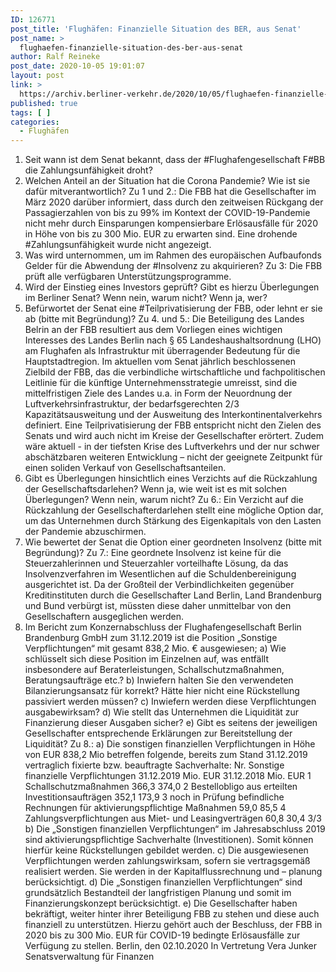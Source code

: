 ```yaml
---
ID: 126771
post_title: 'Flughäfen: Finanzielle Situation des BER, aus Senat'
post_name: >
  flughaefen-finanzielle-situation-des-ber-aus-senat
author: Ralf Reineke
post_date: 2020-10-05 19:01:07
layout: post
link: >
  https://archiv.berliner-verkehr.de/2020/10/05/flughaefen-finanzielle-situation-des-ber-aus-senat/
published: true
tags: [ ]
categories:
  - Flughäfen
---
```

1. Seit wann ist dem Senat bekannt, dass der #Flughafengesellschaft F#BB die Zahlungsunfähigkeit
droht?
2. Welchen Anteil an der Situation hat die Corona Pandemie? Wie ist sie dafür mitverantwortlich?
Zu 1 und 2.: Die FBB hat die Gesellschafter im März 2020 darüber informiert, dass
durch den zeitweisen Rückgang der Passagierzahlen von bis zu 99% im Kontext der
COVID-19-Pandemie nicht mehr durch Einsparungen kompensierbare Erlösausfälle
für 2020 in Höhe von bis zu 300 Mio. EUR zu erwarten sind. Eine drohende
#Zahlungsunfähigkeit wurde nicht angezeigt.
3. Was wird unternommen, um im Rahmen des europäischen Aufbaufonds Gelder für die Abwendung
der #Insolvenz zu akquirieren?
Zu 3: Die FBB prüft alle verfügbaren Unterstützungsprogramme.
4. Wird der Einstieg eines Investors geprüft? Gibt es hierzu Überlegungen im Berliner Senat? Wenn
nein, warum nicht? Wenn ja, wer?
5. Befürwortet der Senat eine #Teilprivatisierung der FBB, oder lehnt er sie ab (bitte mit Begründung)?
Zu 4. und 5.: Die Beteiligung des Landes Belrin an der FBB resultiert aus dem
Vorliegen eines wichtigen Interesses des Landes Berlin nach § 65
Landeshaushaltsordnung (LHO) am Flughafen als Infrastruktur mit überragender
Bedeutung für die Hauptstadtregion. Im aktuellen vom Senat jährlich beschlossenen
Zielbild der FBB, das die verbindliche wirtschaftliche und fachpolitischen Leitlinie für
die künftige Unternehmensstrategie umreisst, sind die mittelfristigen Ziele des Landes
u.a. in Form der Neuordnung der Luftverkehrsinfrastruktur, der bedarfsgerechten
2/3
Kapazitätsausweitung und der Ausweitung des Interkontinentalverkehrs definiert. Eine
Teilprivatisierung der FBB entspricht nicht den Zielen des Senats und wird auch nicht
im Kreise der Gesellschafter erörtert. Zudem wäre aktuell - in der tiefsten Krise des
Luftverkehrs und der nur schwer abschätzbaren weiteren Entwicklung – nicht der
geeignete Zeitpunkt für einen soliden Verkauf von Gesellschaftsanteilen.
6. Gibt es Überlegungen hinsichtlich eines Verzichts auf die Rückzahlung der Gesellschaftsdarlehen?
Wenn ja, wie weit ist es mit solchen Überlegungen? Wenn nein, warum nicht?
Zu 6.: Ein Verzicht auf die Rückzahlung der Gesellschafterdarlehen stellt eine
mögliche Option dar, um das Unternehmen durch Stärkung des Eigenkapitals von den
Lasten der Pandemie abzuschirmen.
7. Wie bewertet der Senat die Option einer geordneten Insolvenz (bitte mit Begründung)?
Zu 7.: Eine geordnete Insolvenz ist keine für die Steuerzahlerinnen und Steuerzahler
vorteilhafte Lösung, da das Insolvenzverfahren im Wesentlichen auf die
Schuldenbereinigung ausgerichtet ist. Da der Großteil der Verbindlichkeiten
gegenüber Kreditinstituten durch die Gesellschafter Land Berlin, Land Brandenburg
und Bund verbürgt ist, müssten diese daher unmittelbar von den Gesellschaftern
ausgeglichen werden.
8. Im Bericht zum Konzernabschluss der Flughafengesellschaft Berlin Brandenburg GmbH zum
31.12.2019 ist die Position „Sonstige Verpflichtungen“ mit gesamt 838,2 Mio. € ausgewiesen;
a) Wie schlüsselt sich diese Position im Einzelnen auf, was entfällt insbesondere auf Beraterleistungen, Schallschutzmaßnahmen, Beratungsaufträge etc.?
b) Inwiefern halten Sie den verwendeten Bilanzierungsansatz für korrekt? Hätte hier nicht eine Rückstellung passiviert werden müssen?
c) Inwiefern werden diese Verpflichtungen ausgabewirksam?
d) Wie stellt das Unternehmen die Liquidität zur Finanzierung dieser Ausgaben sicher?
e) Gibt es seitens der jeweiligen Gesellschafter entsprechende Erklärungen zur Bereitstellung der
Liquidität?
Zu 8.:
a) Die sonstigen finanziellen Verpflichtungen in Höhe von EUR 838,2 Mio betreffen
folgende, bereits zum Stand 31.12.2019 vertraglich fixierte bzw. beauftragte
Sachverhalte:
Nr. Sonstige finanzielle Verpflichtungen
31.12.2019
Mio. EUR
31.12.2018
Mio. EUR
1 Schallschutzmaßnahmen 366,3 374,0
2
Bestellobligo aus erteilten Investitionsaufträgen 352,1 173,9
3
noch in Prüfung befindliche
Rechnungen für aktivierungspflichtige Maßnahmen
59,0 85,5
4
Zahlungsverpflichtungen aus
Miet- und Leasingverträgen 60,8 30,4
3/3
b) Die „Sonstigen finanziellen Verpflichtungen“ im Jahresabschluss 2019 sind
aktivierungspflichtige Sachverhalte (Investitionen). Somit können hierfür keine
Rückstellungen gebildet werden.
c) Die ausgewiesenen Verpflichtungen werden zahlungswirksam, sofern sie
vertragsgemäß realisiert werden. Sie werden in der Kapitalflussrechnung und –
planung berücksichtigt.
d) Die „Sonstigen finanziellen Verpflichtungen“ sind grundsätzlich Bestandteil der
langfristigen Planung und somit im Finanzierungskonzept berücksichtigt.
e) Die Gesellschafter haben bekräftigt, weiter hinter ihrer Beteiligung FBB zu stehen
und diese auch finanziell zu unterstützen. Hierzu gehört auch der Beschluss, der FBB
in 2020 bis zu 300 Mio. EUR für COVID-19 bedingte Erlösausfälle zur Verfügung zu
stellen.
Berlin, den 02.10.2020
In Vertretung
Vera Junker
Senatsverwaltung für Finanzen